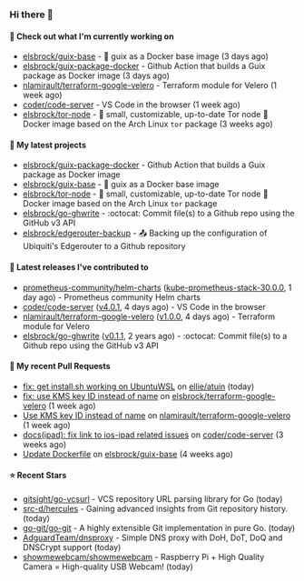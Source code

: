 ### Hi there 👋

#### 👷 Check out what I'm currently working on

- [elsbrock/guix-base](https://github.com/elsbrock/guix-base) - :whale: guix as a Docker base image (3 days ago)
- [elsbrock/guix-package-docker](https://github.com/elsbrock/guix-package-docker) - Github Action that builds a Guix package as Docker image (3 days ago)
- [nlamirault/terraform-google-velero](https://github.com/nlamirault/terraform-google-velero) - Terraform module for Velero (1 week ago)
- [coder/code-server](https://github.com/coder/code-server) - VS Code in the browser (1 week ago)
- [elsbrock/tor-node](https://github.com/elsbrock/tor-node) - :rocket: small, customizable, up-to-date Tor node :whale: Docker image based on the Arch Linux `tor` package (3 weeks ago)

#### 🌱 My latest projects

- [elsbrock/guix-package-docker](https://github.com/elsbrock/guix-package-docker) - Github Action that builds a Guix package as Docker image
- [elsbrock/guix-base](https://github.com/elsbrock/guix-base) - :whale: guix as a Docker base image
- [elsbrock/tor-node](https://github.com/elsbrock/tor-node) - :rocket: small, customizable, up-to-date Tor node :whale: Docker image based on the Arch Linux `tor` package
- [elsbrock/go-ghwrite](https://github.com/elsbrock/go-ghwrite) - :octocat: Commit file(s) to a Github repo using the GitHub v3 API
- [elsbrock/edgerouter-backup](https://github.com/elsbrock/edgerouter-backup) - :outbox_tray: Backing up the configuration of Ubiquiti&#39;s Edgerouter to a Github repository

#### 🔭 Latest releases I've contributed to

- [prometheus-community/helm-charts](https://github.com/prometheus-community/helm-charts) ([kube-prometheus-stack-30.0.0](https://github.com/prometheus-community/helm-charts/releases/tag/kube-prometheus-stack-30.0.0), 1 day ago) - Prometheus community Helm charts
- [coder/code-server](https://github.com/coder/code-server) ([v4.0.1](https://github.com/coder/code-server/releases/tag/v4.0.1), 4 days ago) - VS Code in the browser
- [nlamirault/terraform-google-velero](https://github.com/nlamirault/terraform-google-velero) ([v1.0.0](https://github.com/nlamirault/terraform-google-velero/releases/tag/v1.0.0), 4 days ago) - Terraform module for Velero
- [elsbrock/go-ghwrite](https://github.com/elsbrock/go-ghwrite) ([v0.1.1](https://github.com/elsbrock/go-ghwrite/releases/tag/v0.1.1), 2 years ago) - :octocat: Commit file(s) to a Github repo using the GitHub v3 API

#### 🔨 My recent Pull Requests

- [fix: get install.sh working on UbuntuWSL](https://github.com/ellie/atuin/pull/260) on [ellie/atuin](https://github.com/ellie/atuin) (today)
- [fix: use KMS key ID instead of name](https://github.com/elsbrock/terraform-google-velero/pull/1) on [elsbrock/terraform-google-velero](https://github.com/elsbrock/terraform-google-velero) (1 week ago)
- [Use KMS key ID instead of name](https://github.com/nlamirault/terraform-google-velero/pull/27) on [nlamirault/terraform-google-velero](https://github.com/nlamirault/terraform-google-velero) (1 week ago)
- [docs(ipad): fix link to ios-ipad related issues](https://github.com/coder/code-server/pull/4651) on [coder/code-server](https://github.com/coder/code-server) (3 weeks ago)
- [Update Dockerfile](https://github.com/elsbrock/guix-base/pull/8) on [elsbrock/guix-base](https://github.com/elsbrock/guix-base) (4 weeks ago)

#### ⭐ Recent Stars

- [gitsight/go-vcsurl](https://github.com/gitsight/go-vcsurl) - VCS repository URL parsing library for Go (today)
- [src-d/hercules](https://github.com/src-d/hercules) - Gaining advanced insights from Git repository history. (today)
- [go-git/go-git](https://github.com/go-git/go-git) - A highly extensible Git implementation in pure Go. (today)
- [AdguardTeam/dnsproxy](https://github.com/AdguardTeam/dnsproxy) - Simple DNS proxy with DoH, DoT, DoQ and DNSCrypt support (today)
- [showmewebcam/showmewebcam](https://github.com/showmewebcam/showmewebcam) - Raspberry Pi &#43; High Quality Camera = High-quality USB Webcam! (today)
